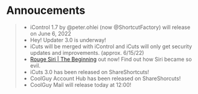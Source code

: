 # Annoucements

> - iControl 1.7 by @peter.ohlei (now @ShortcutFactory) will release on June 6, 2022
> - Hey! Updater 3.0 is underway!
> - iCuts will be merged with iControl and iCuts will only get security updates and improvements. (approx. 6/15/22)
> - [Rouge Siri | The Beginning](https://routinehub.co/download/33427/) out now! Find out how Siri became so evil.
> - iCuts 3.0 has been released on ShareShortcuts!
> - CoolGuy Account Hub has been released on ShareShorcuts!
> - CoolGuy Mail will release today at 12:00!
